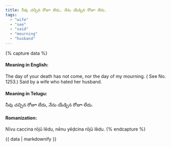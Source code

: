 ```yaml
---
title: నీవు చచ్చిన రోజూ లేదు, నేను యేడ్చిన రోజూ లేదు.
tags:
  - "wife"
  - "see"
  - "said"
  - "mourning"
  - "husband"
---
```


{% capture data %}
#### Meaning in English:
The day of your death has not come, nor the day of my mourning.
( See No. 1253.)
Said by a wife who hated her husband.

#### Meaning in Telugu:
నీవు చచ్చిన రోజూ లేదు, నేను యేడ్చిన రోజూ లేదు.

#### Romanization:
Nīvu caccina rōjū lēdu, nēnu yēḍcina rōjū lēdu.
{% endcapture %}

{{ data | markdownify }}

